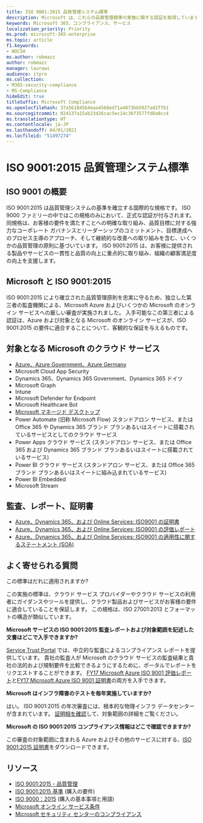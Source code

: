 ```yaml
---
title: ISO 9001:2015 品質管理システム標準
description: Microsoft は、これらの品質管理標準の実施に関する認証を取得しています。
keywords: Microsoft 365、コンプライアンス、サービス
localization_priority: Priority
ms.prod: microsoft-365-enterprise
ms.topic: article
f1.keywords:
- NOCSH
ms.author: robmazz
author: robmazz
manager: laurawi
audience: itpro
ms.collection:
- M365-security-compliance
- MS-Compliance
hideEdit: true
titleSuffix: Microsoft Compliance
ms.openlocfilehash: 37a561845b4eaa4568ed71a4873bb5927a42f761
ms.sourcegitcommit: 024137a15ab23d26cac5ec14c36f3577fd8a0cc4
ms.translationtype: HT
ms.contentlocale: ja-JP
ms.lasthandoff: 04/01/2021
ms.locfileid: "51497274"
---
```

# <a name="iso-90012015-quality-management-systems-standards"></a>ISO 9001:2015 品質管理システム標準

## <a name="iso-9001-overview"></a>ISO 9001 の概要

ISO 9001:2015 は品質管理システムの基準を確立する国際的な規格です。 ISO 9000 ファミリーの中ではこの規格のみにおいて、正式な認証が付与されます。 同規格は、お客様の要件を満たすことへの明確な取り組み、品質目標に対する強力なコーポレート ガバナンスとリーダーシップのコミットメント、目標達成へのプロセス主導のアプローチ、そして継続的な改善への取り組みを含む、いくつかの品質管理の原則に基づいています。 ISO 9001:2015 は、お客様に提供される製品やサービスの一貫性と品質の向上に重点的に取り組み、組織の顧客満足度の向上を支援します。

## <a name="microsoft-and-iso-90012015"></a>Microsoft と ISO 9001:2015

ISO 9001:2015 により確立された品質管理原則を忠実に守るため、独立した第三者の監査機関による、Microsoft Azure およびいくつかの Microsoft のオンライン サービスへの厳しい審査が実施されました。 入手可能なこの第三者による認証は、Azure および対象となる Microsoft のオンライン サービスが、ISO 9001:2015 の要件に適合することについて、客観的な保証を与えるものです。

## <a name="microsoft-in-scope-cloud-services"></a>対象となる Microsoft のクラウド サービス

- [Azure、Azure Government、Azure Germany](https://aka.ms/AzureCompliance)
- Microsoft Cloud App Security
- Dynamics 365、Dynamics 365 Government、Dynamics 365 ドイツ
- Microsoft Graph
- Intune
- Microsoft Defender for Endpoint
- Microsoft Healthcare Bot
- [Microsoft マネージド デスクトップ](/microsoft-365/managed-desktop/intro/compliance)
- Power Automate (旧称 Microsoft Flow) スタンドアロン サービス、または Office 365 や Dynamics 365 ブランド プランあるいはスイートに搭載されているサービスとしてのクラウド サービス
- Power Apps クラウド サービス (スタンドアロン サービス、または Office 365 および Dynamics 365 ブランド プランあるいはスイートに搭載されているサービス)
- Power BI クラウド サービス (スタンドアロン サービス、または Office 365 ブランド プランあるいはスイートに組み込まれているサービス)
- Power BI Embedded
- Microsoft Stream

## <a name="audits-reports-and-certificates"></a>監査、レポート、証明書

- [Azure、Dynamics 365、および Online Services: ISO9001 の証明書](https://aka.ms/azureiso9001cert)
- [Azure、Dynamics 365、および Online Services: ISO9001 の評価レポート](https://aka.ms/azureiso9001report)
- [Azure、Dynamics 365、および Online Services: ISO9001 の適用性に関するステートメント (SOA)](https://aka.ms/azureiso9001soa)

## <a name="frequently-asked-questions"></a>よく寄せられる質問

この標準はだれに適用されますか?

この実施の標準は、クラウド サービス プロバイダーやクラウド サービスの利用者にガイダンスやツールを提供し、クラウド製品およびサービスがお客様の要件に適合していることを保証します。 この規格は、ISO 27001:2013 とフォーマットの構造が類似しています。

**Microsoft サービスの ISO 9001:2015 監査レポートおよび対象範囲を記述した文書はどこで入手できますか?**

[Service Trust Portal](/microsoft-365/compliance/get-started-with-service-trust-portal) では、中立的な監査によるコンプライアンス レポートを提供しています。 貴社の監査人が Microsoft のクラウド サービスの監査結果と貴社の法的および規制要件を比較できるようにするために、ポータルでレポートをリクエストすることができます。 [FY17 Microsoft Azure ISO 9001 評価レポート](https://www.microsoft.com/?ref=aka)と[FY17 Microsoft Azure ISO 9001 証明書](https://www.microsoft.com/?ref=aka)の両方を入手できます。

**Microsoft はインフラ障害のテストを毎年実施していますか?**

はい。 ISO 9001:2015 の年次審査には、根本的な物理インフラ データセンターが含まれています。 [証明相を確認](https://www.microsoft.com/?ref=aka)して、対象範囲の詳細をご覧ください。

**Microsoft の ISO 9001:2015 コンプライアンス情報はどこで確認できますか?**

この審査の対象範囲に含まれる Azure およびその他のサービスに対する、[ISO 9001:2015 証明書](https://www.microsoft.com/?ref=aka)をダウンロードできます。

## <a name="resources"></a>リソース

- [ISO 9001:2015 - 品質管理](https://www.iso.org/iso-9001-quality-management.html)
- [ISO 9001:2015 基準](https://www.iso.org/standard/62085.html) (購入の要件)
- [ISO 9000：2015](https://www.iso.org/standard/45481.html) (購入の基本事項と用語)
- [Microsoft オンライン サービス条件](https://aka.ms/Online-Services-Terms)
- [Microsoft セキュリティ センターのコンプライアンス](https://www.microsoft.com/trust-center/compliance/compliance-overview)

